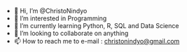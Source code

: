 - 👋 Hi, I’m @ChristoNindyo
- 👀 I’m interested in Programming
- 🌱 I’m currently learning Python, R, SQL and Data Science
- 💞️ I’m looking to collaborate on anything
- 📫 How to reach me to e-mail : christonindyo@gmail.com

<!---
ChristoNindyo/ChristoNindyo is a ✨ special ✨ repository because its `README.md` (this file) appears on your GitHub profile.
You can click the Preview link to take a look at your changes.
--->
